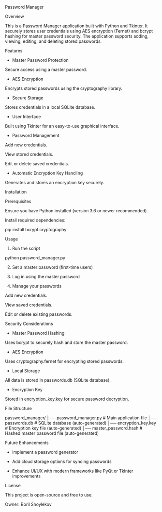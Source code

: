 Password Manager

Overview

This is a Password Manager application built with Python and Tkinter. It securely stores user credentials using AES encryption (Fernet) and bcrypt hashing for master password security. The application supports adding, viewing, editing, and deleting stored passwords.

Features

- Master Password Protection

Secure access using a master password.

- AES Encryption

Encrypts stored passwords using the cryptography library.

- Secure Storage

Stores credentials in a local SQLite database.

- User Interface

Built using Tkinter for an easy-to-use graphical interface.

- Password Management

Add new credentials.

View stored credentials.

Edit or delete saved credentials.

- Automatic Encryption Key Handling

Generates and stores an encryption key securely.

Installation

Prerequisites

Ensure you have Python installed (version 3.6 or newer recommended).

Install required dependencies:

pip install bcrypt cryptography

Usage

1. Run the script

python password_manager.py

2. Set a master password (first-time users)

3. Log in using the master password

4. Manage your passwords

Add new credentials.

View saved credentials.

Edit or delete existing passwords.

Security Considerations

- Master Password Hashing

Uses bcrypt to securely hash and store the master password.

- AES Encryption

Uses cryptography.fernet for encrypting stored passwords.

- Local Storage

All data is stored in passwords.db (SQLite database).

- Encryption Key

Stored in encryption_key.key for secure password decryption.

File Structure

password_manager/
│── password_manager.py   # Main application file
│── passwords.db          # SQLite database (auto-generated)
│── encryption_key.key    # Encryption key file (auto-generated)
│── master_password.hash  # Hashed master password file (auto-generated)

Future Enhancements

- Implement a password generator

- Add cloud storage options for syncing passwords

- Enhance UI/UX with modern frameworks like PyQt or Tkinter improvements

License

This project is open-source and free to use.

Owner:
Boril Shoylekov

